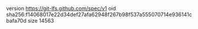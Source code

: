 version https://git-lfs.github.com/spec/v1
oid sha256:f14068017e22d34def27afa62948f267b98f537a555070714e936141cbafa70d
size 14563
